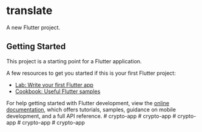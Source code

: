 # translate

A new Flutter project.

## Getting Started

This project is a starting point for a Flutter application.

A few resources to get you started if this is your first Flutter project:

- [Lab: Write your first Flutter app](https://docs.flutter.dev/get-started/codelab)
- [Cookbook: Useful Flutter samples](https://docs.flutter.dev/cookbook)

For help getting started with Flutter development, view the
[online documentation](https://docs.flutter.dev/), which offers tutorials,
samples, guidance on mobile development, and a full API reference.
#   c r y p t o - a p p  
 #   c r y p t o - a p p  
 #   c r y p t o - a p p  
 #   c r y p t o - a p p  
 #   c r y p t o - a p p  
 